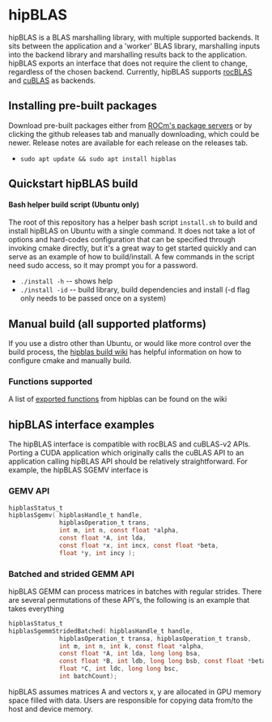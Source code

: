 # hipBLAS
hipBLAS is a BLAS marshalling library, with multiple supported backends.  It sits between the application and a 'worker' BLAS library, marshalling inputs into the backend library and marshalling results back to the application.  hipBLAS exports an interface that does not require the client to change, regardless of the chosen backend.  Currently, hipBLAS supports [rocBLAS](https://github.com/ROCmSoftwarePlatform/rocBLAS) and [cuBLAS](https://developer.nvidia.com/cublas) as backends.

## Installing pre-built packages
Download pre-built packages either from [ROCm's package servers](https://rocm.github.io/install.html#installing-from-amd-rocm-repositories) or by clicking the github releases tab and manually downloading, which could be newer.  Release notes are available for each release on the releases tab.
* `sudo apt update && sudo apt install hipblas`

## Quickstart hipBLAS build

#### Bash helper build script (Ubuntu only)
The root of this repository has a helper bash script `install.sh` to build and install hipBLAS on Ubuntu with a single command.  It does not take a lot of options and hard-codes configuration that can be specified through invoking cmake directly, but it's a great way to get started quickly and can serve as an example of how to build/install.  A few commands in the script need sudo access, so it may prompt you for a password.
*  `./install -h` -- shows help
*  `./install -id` -- build library, build dependencies and install (-d flag only needs to be passed once on a system)

## Manual build (all supported platforms)
If you use a distro other than Ubuntu, or would like more control over the build process, the [hipblas build wiki](https://github.com/ROCmSoftwarePlatform/hipBLAS/wiki/Build) has helpful information on how to configure cmake and manually build.

### Functions supported
A list of [exported functions](https://github.com/ROCmSoftwarePlatform/hipBLAS/wiki/Exported-functions) from hipblas can be found on the wiki

## hipBLAS interface examples
The hipBLAS interface is compatible with rocBLAS and cuBLAS-v2 APIs.  Porting a CUDA application which originally calls the cuBLAS API to an application calling hipBLAS API should be relatively straightforward. For example, the hipBLAS SGEMV interface is

### GEMV API

```c
hipblasStatus_t
hipblasSgemv( hipblasHandle_t handle,
              hipblasOperation_t trans,
              int m, int n, const float *alpha,
              const float *A, int lda,
              const float *x, int incx, const float *beta,
              float *y, int incy );
```

### Batched and strided GEMM API
hipBLAS GEMM can process matrices in batches with regular strides.  There are several permutations of these API's, the
following is an example that takes everything

```c
hipblasStatus_t
hipblasSgemmStridedBatched( hipblasHandle_t handle,
              hipblasOperation_t transa, hipblasOperation_t transb,
              int m, int n, int k, const float *alpha,
              const float *A, int lda, long long bsa,
              const float *B, int ldb, long long bsb, const float *beta,
              float *C, int ldc, long long bsc,
              int batchCount);
```

hipBLAS assumes matrices A and vectors x, y are allocated in GPU memory space filled with data.  Users are
responsible for copying data from/to the host and device memory.
